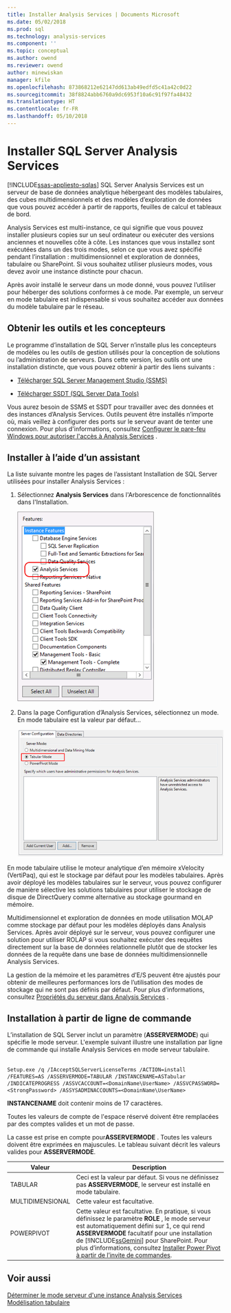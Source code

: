 ```yaml
---
title: Installer Analysis Services | Documents Microsoft
ms.date: 05/02/2018
ms.prod: sql
ms.technology: analysis-services
ms.component: ''
ms.topic: conceptual
ms.author: owend
ms.reviewer: owend
author: minewiskan
manager: kfile
ms.openlocfilehash: 873868212e62147dd613ab49edfd5c41a42c0d22
ms.sourcegitcommit: 38f8824abb6760a9dc6953f10a6c91f97fa48432
ms.translationtype: HT
ms.contentlocale: fr-FR
ms.lasthandoff: 05/10/2018
---
```

# <a name="install-sql-server-analysis-services"></a>Installer SQL Server Analysis Services
[!INCLUDE[ssas-appliesto-sqlas](../../../includes/ssas-appliesto-sqlas.md)]
  SQL Server Analysis Services est un serveur de base de données analytique hébergeant des modèles tabulaires, des cubes multidimensionnels et des modèles d’exploration de données que vous pouvez accéder à partir de rapports, feuilles de calcul et tableaux de bord.  
  
 Analysis Services est multi-instance, ce qui signifie que vous pouvez installer plusieurs copies sur un seul ordinateur ou exécuter des versions anciennes et nouvelles côte à côte. Les instances que vous installez sont exécutées dans un des trois modes, selon ce que vous avez spécifié pendant l’installation : multidimensionnel et exploration de données, tabulaire ou SharePoint. Si vous souhaitez utiliser plusieurs modes, vous devez avoir une instance distincte pour chacun.  
  
 Après avoir installé le serveur dans un mode donné, vous pouvez l’utiliser pour héberger des solutions conformes à ce mode. Par exemple, un serveur en mode tabulaire est indispensable si vous souhaitez accéder aux données du modèle tabulaire par le réseau.  
  
## <a name="get-tools-and-designers"></a>Obtenir les outils et les concepteurs  
 Le programme d’installation de SQL Server n’installe plus les concepteurs de modèles ou les outils de gestion utilisés pour la conception de solutions ou l’administration de serveurs. Dans cette version, les outils ont une installation distincte, que vous pouvez obtenir à partir des liens suivants :  
  
-   [Télécharger SQL Server Management Studio (SSMS)](../../../ssms/download-sql-server-management-studio-ssms.md)  
  
-   [Télécharger SSDT (SQL Server Data Tools)](../../../ssdt/download-sql-server-data-tools-ssdt.md)  
  
 Vous aurez besoin de SSMS et SSDT pour travailler avec des données et des instances d’Analysis Services. Outils peuvent être installés n’importe où, mais veillez à configurer des ports sur le serveur avant de tenter une connexion. Pour plus d'informations, consultez [Configurer le pare-feu Windows pour autoriser l'accès à Analysis Services](../../../analysis-services/instances/configure-the-windows-firewall-to-allow-analysis-services-access.md) .  
  
## <a name="install-using-a-wizard"></a>Installer à l’aide d’un assistant  
 La liste suivante montre les pages de l’assistant Installation de SQL Server utilisées pour installer Analysis Services :  
  
1.  Sélectionnez **Analysis Services** dans l'Arborescence de fonctionnalités dans l'Installation.  
  
     ![Arborescence de fonctionnalités du programme d’installation d’Analysis Services](../../../analysis-services/instances/install-windows/media/ssas-setupas.gif "arborescence de fonctionnalités du programme d’installation d’Analysis Services")  
  
2.  Dans la page Configuration d’Analysis Services, sélectionnez un mode. En mode tabulaire est la valeur par défaut...  
  
     ![Page d’installation avec les options de configuration d’Analysis Services](../../../analysis-services/instances/install-windows/media/ssas-setupasconfig.png "page le programme d’installation avec les options de configuration d’Analysis Services")  
  
  En mode tabulaire utilise le moteur analytique d’en mémoire xVelocity (VertiPaq), qui est le stockage par défaut pour les modèles tabulaires. Après avoir déployé les modèles tabulaires sur le serveur, vous pouvez configurer de manière sélective les solutions tabulaires pour utiliser le stockage de disque de DirectQuery comme alternative au stockage gourmand en mémoire.  
 
 Multidimensionnel et exploration de données en mode utilisation MOLAP comme stockage par défaut pour les modèles déployés dans Analysis Services. Après avoir déployé sur le serveur, vous pouvez configurer une solution pour utiliser ROLAP si vous souhaitez exécuter des requêtes directement sur la base de données relationnelle plutôt que de stocker les données de la requête dans une base de données multidimensionnelle Analysis Services.  
  

  
 La gestion de la mémoire et les paramètres d’E/S peuvent être ajustés pour obtenir de meilleures performances lors de l’utilisation des modes de stockage qui ne sont pas définis par défaut. Pour plus d’informations, consultez [Propriétés du serveur dans Analysis Services](../../../analysis-services/server-properties/server-properties-in-analysis-services.md) .  
  
## <a name="command-line-setup"></a>Installation à partir de ligne de commande  
 L’installation de SQL Server inclut un paramètre (**ASSERVERMODE**) qui spécifie le mode serveur. L'exemple suivant illustre une installation par ligne de commande qui installe Analysis Services en mode serveur tabulaire.  
  
```  
  
Setup.exe /q /IAcceptSQLServerLicenseTerms /ACTION=install /FEATURES=AS /ASSERVERMODE=TABULAR /INSTANCENAME=ASTabular /INDICATEPROGRESS /ASSVCACCOUNT=<DomainName\UserName> /ASSVCPASSWORD=<StrongPassword> /ASSYSADMINACCOUNTS=<DomainName\UserName>   
```  
  
 **INSTANCENAME** doit contenir moins de 17 caractères.  
  
 Toutes les valeurs de compte de l'espace réservé doivent être remplacées par des comptes valides et un mot de passe.  
  
 La casse est prise en compte pour**ASSERVERMODE** .  Toutes les valeurs doivent être exprimées en majuscules. Le tableau suivant décrit les valeurs valides pour **ASSERVERMODE**.  
  
|Valeur| Description|  
|-----------|-----------------|  
|TABULAR|Ceci est la valeur par défaut. Si vous ne définissez pas **ASSERVERMODE**, le serveur est installé en mode tabulaire.|
|MULTIDIMENSIONAL|Cette valeur est facultative.|  
|POWERPIVOT|Cette valeur est facultative. En pratique, si vous définissez le paramètre **ROLE** , le mode serveur est automatiquement défini sur 1, ce qui rend **ASSERVERMODE** facultatif pour une installation de [!INCLUDE[ssGemini](../../../includes/ssgemini-md.md)] pour SharePoint. Pour plus d’informations, consultez [Installer Power Pivot à partir de l’invite de commandes](http://msdn.microsoft.com/en-us/7f1f2b28-c9f5-49ad-934b-02f2fa6b9328).|  
  
  
## <a name="see-also"></a>Voir aussi  
 [Déterminer le mode serveur d'une instance Analysis Services](../../../analysis-services/instances/determine-the-server-mode-of-an-analysis-services-instance.md)   
 [Modélisation tabulaire](https://msdn.microsoft.com/library/hh212945(v=sql.110).aspx)  
  
  
